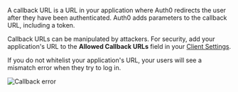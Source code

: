 A callback URL is a URL in your application where Auth0 redirects the user after they have been authenticated. Auth0 adds parameters to the callback URL, including a token. 

Callback URLs can be manipulated by attackers. For security, add your application's URL to the **Allowed Callback URLs** field in your [Client Settings](${manage_url}/#/applications/${account.clientId}/settings). 

If you do not whitelist your application's URL, your users will see a mismatch error when they try to log in.

![Callback error](/media/articles/angularjs/callback_error.png)
